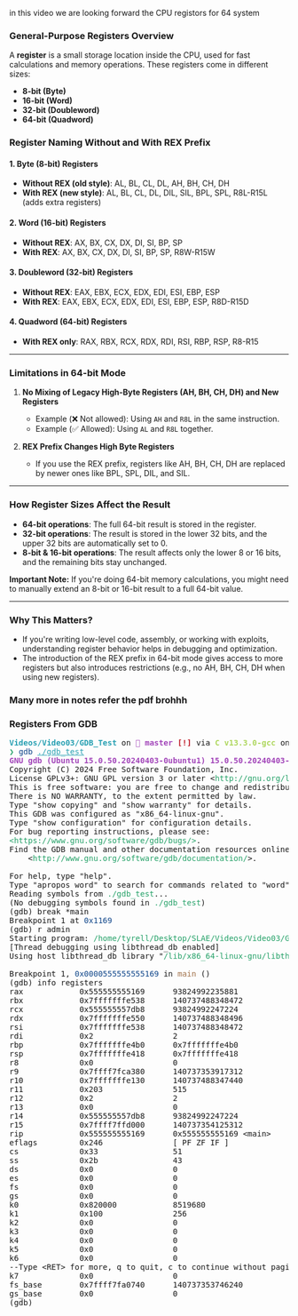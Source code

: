 in this video we are looking forward the CPU registors for 64 system

### **General-Purpose Registers Overview**
A **register** is a small storage location inside the CPU, used for fast calculations and memory operations. These registers come in different sizes:  
- **8-bit (Byte)**
- **16-bit (Word)**
- **32-bit (Doubleword)**
- **64-bit (Quadword)**

### **Register Naming Without and With REX Prefix**
#### **1. Byte (8-bit) Registers**
- **Without REX (old style)**: AL, BL, CL, DL, AH, BH, CH, DH
- **With REX (new style)**: AL, BL, CL, DL, DIL, SIL, BPL, SPL, R8L-R15L (adds extra registers)

#### **2. Word (16-bit) Registers**
- **Without REX**: AX, BX, CX, DX, DI, SI, BP, SP
- **With REX**: AX, BX, CX, DX, DI, SI, BP, SP, R8W-R15W

#### **3. Doubleword (32-bit) Registers**
- **Without REX**: EAX, EBX, ECX, EDX, EDI, ESI, EBP, ESP
- **With REX**: EAX, EBX, ECX, EDX, EDI, ESI, EBP, ESP, R8D-R15D

#### **4. Quadword (64-bit) Registers**
- **With REX only**: RAX, RBX, RCX, RDX, RDI, RSI, RBP, RSP, R8-R15  

---

### **Limitations in 64-bit Mode**
1. **No Mixing of Legacy High-Byte Registers (AH, BH, CH, DH) and New Registers**  
   - Example (❌ Not allowed): Using `AH` and `R8L` in the same instruction.
   - Example (✅ Allowed): Using `AL` and `R8L` together.

2. **REX Prefix Changes High Byte Registers**  
   - If you use the REX prefix, registers like AH, BH, CH, DH are replaced by newer ones like BPL, SPL, DIL, and SIL.

---

### **How Register Sizes Affect the Result**
- **64-bit operations**: The full 64-bit result is stored in the register.
- **32-bit operations**: The result is stored in the lower 32 bits, and the upper 32 bits are automatically set to 0.
- **8-bit & 16-bit operations**: The result affects only the lower 8 or 16 bits, and the remaining bits stay unchanged.

**Important Note:** If you're doing 64-bit memory calculations, you might need to manually extend an 8-bit or 16-bit result to a full 64-bit value.

---

### **Why This Matters?**
- If you're writing low-level code, assembly, or working with exploits, understanding register behavior helps in debugging and optimization.
- The introduction of the REX prefix in 64-bit mode gives access to more registers but also introduces restrictions (e.g., no AH, BH, CH, DH when using new registers).


### Many more in notes refer the pdf brohhh

### Registers From GDB

<pre>
<font color="#2AA1B3"><b>Videos/Video03/GDB_Test</b></font> on <font color="#A347BA"><b> master</b></font> <font color="#C01C28"><b>[!]</b></font> via <font color="#AFD75F"><b>C v13.3.0-gcc </b></font>on <font color="#A2734C"><b>☁️  (ap-southeast-1) </b></font>
<font color="#26A269"><b>❯</b></font> <font color="#12488B">gdb</font> <font color="#2AA1B3"><u style="text-decoration-style:solid">./gdb_test</u></font>
<font color="#A347BA"><b>GNU gdb (Ubuntu 15.0.50.20240403-0ubuntu1) 15.0.50.20240403-git</b></font>
Copyright (C) 2024 Free Software Foundation, Inc.
License GPLv3+: GNU GPL version 3 or later &lt;<font color="#26A269">http://gnu.org/licenses/gpl.html</font>&gt;
This is free software: you are free to change and redistribute it.
There is NO WARRANTY, to the extent permitted by law.
Type &quot;show copying&quot; and &quot;show warranty&quot; for details.
This GDB was configured as &quot;x86_64-linux-gnu&quot;.
Type &quot;show configuration&quot; for configuration details.
For bug reporting instructions, please see:
<font color="#26A269">&lt;https://www.gnu.org/software/gdb/bugs/&gt;</font>.
Find the GDB manual and other documentation resources online at:
    &lt;<font color="#26A269">http://www.gnu.org/software/gdb/documentation/</font>&gt;.

For help, type &quot;help&quot;.
Type &quot;apropos word&quot; to search for commands related to &quot;word&quot;...
Reading symbols from <font color="#26A269">./gdb_test</font>...
(No debugging symbols found in <font color="#26A269">./gdb_test</font>)
(gdb) break *main
Breakpoint 1 at <font color="#12488B">0x1169</font>
(gdb) r admin
Starting program: <font color="#26A269">/home/tyrell/Desktop/SLAE/Videos/Video03/GDB_Test/gdb_test</font> admin
[Thread debugging using libthread_db enabled]
Using host libthread_db library &quot;<font color="#26A269">/lib/x86_64-linux-gnu/libthread_db.so.1</font>&quot;.

Breakpoint 1, <font color="#12488B">0x0000555555555169</font> in <font color="#A2734C">main</font> ()
(gdb) info registers 
rax            0x555555555169      93824992235881
rbx            0x7fffffffe538      140737488348472
rcx            0x555555557db8      93824992247224
rdx            0x7fffffffe550      140737488348496
rsi            0x7fffffffe538      140737488348472
rdi            0x2                 2
rbp            0x7fffffffe4b0      0x7fffffffe4b0
rsp            0x7fffffffe418      0x7fffffffe418
r8             0x0                 0
r9             0x7ffff7fca380      140737353917312
r10            0x7fffffffe130      140737488347440
r11            0x203               515
r12            0x2                 2
r13            0x0                 0
r14            0x555555557db8      93824992247224
r15            0x7ffff7ffd000      140737354125312
rip            0x555555555169      0x555555555169 &lt;main&gt;
eflags         0x246               [ PF ZF IF ]
cs             0x33                51
ss             0x2b                43
ds             0x0                 0
es             0x0                 0
fs             0x0                 0
gs             0x0                 0
k0             0x820000            8519680
k1             0x100               256
k2             0x0                 0
k3             0x0                 0
k4             0x0                 0
k5             0x0                 0
k6             0x0                 0
--Type &lt;RET&gt; for more, q to quit, c to continue without paging--
k7             0x0                 0
fs_base        0x7ffff7fa0740      140737353746240
gs_base        0x0                 0
(gdb) 

</pre>

